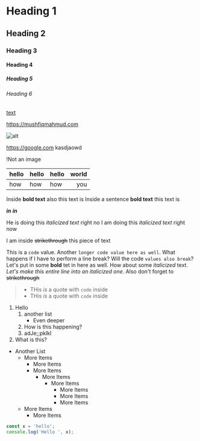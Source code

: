 
# Heading 1
## Heading 2
### Heading 3
#### Heading 4
##### Heading 5
###### Heading 6

[text](https://mushfiqmahmud.com)

https://mushfiqmahmud.com

![alt](url)

https://google.com kasdjaowd

!Not an image

| hello | hello | hello | world |
|:------|:------|:------|------:|
| how   | how   | how   | you   |

Inside **bold text** also this text is
Inside a sentence __bold text__ this text is

***in***
___in___

He is doing this *italicized text* right no
I am doing this _italicized text_ right now

I am inside ~~strikethrough~~ this piece of text

This is a `code` value. Another `longer code value here as well`. What happens if I have to perform a line break? Will the code `values also break`? Let's put in some **bold** tet in here as well. How about some *italicized* text. _Let's make this entire line into an italicized one_. Also don't forget to ~~strikethrough~~

> - THis *is* a quote with `code` inside
> - THis *is* a quote with `code` inside

1. Hello
	1. another list
		* Even deeper
	2. How is this happening?
	21. adJe;;pklkl
2. What is this?

- Another List
	* More Items
		* More Items
		* More Items
			+ More Items
				* More Items
					* More Items
					* More Items
					* More Items
	* More Items
		* More Items

```js
const x = 'hello';
console.log('Hello ', x);

```

